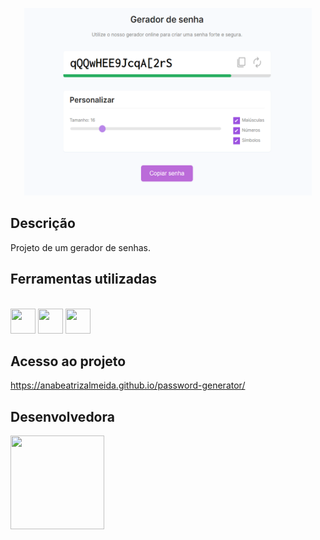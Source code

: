 <p align="center">
  <img width="460" height="300" src="https://github.com/anabeatrizalmeida/password-generator/blob/3af58b0a97c656b37c93ea57c59c9b13cbaae0ce/capa.png">
</p>

## Descrição

<p align="justify">
 Projeto de um gerador de senhas.
  
</p>

## Ferramentas utilizadas
<div style="display: inline_block"><br>
  <img height="40" width="40" src="https://cdn.simpleicons.org/css3/A020F0" /> 
  <img height="40" width="40" src="https://cdn.simpleicons.org/html5/A020F0"/> 
  <img height="40" width="40" src="https://cdn.simpleicons.org/javascript/A020F0"/> 
</div>

###

## Acesso ao projeto

 https://anabeatrizalmeida.github.io/password-generator/


## Desenvolvedora

<img width="150" height="150" src="https://avatars.githubusercontent.com/u/97922588?v=4">
